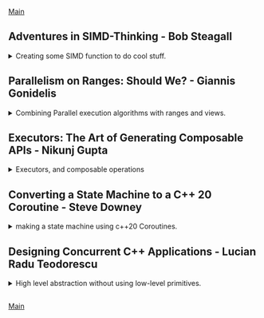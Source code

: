 <!--
// cSpell:ignore simd Steagall intrinsics cstdio immintrin loadu mmask storeu permutexvar permutex2var mmsetr maskz fmadd Giannis Gonidelis asynchrony KEWB unseq Nikunj Exascale randomizer kokkos hpx lcos Harel lconcore luceto
 -->

[Main](README.md)

## Adventures in SIMD-Thinking - Bob Steagall

<details>
<summary>
Creating some SIMD function to do cool stuff.
</summary>

[Adventures in SIMD-Thinking](https://youtu.be/1FPobiebZLE)

> SIMD - Single instruction, multiple data

(getting high performance from running the same instruction on a register that contains more than one data point)

> Agenda
>
> - Create some usefull basis function using some SIMD (AVX-512) intrinsics.
> - Try some SIMD-style thinking to tackle a few interesting problems.
>   - Intra-register sorting.
>   - Fast linear median-of-seven filter.
>   - Fast small-kernel convolution.
> - No heavy code, but lots of pictures
>   - Thinking "vertically"

SSE/AVX registers

- SSE 2(~2000)/3(~2004)/4(~2008)
  - 8 registers, which is 128 bits/ 16 bytes / 4 floats(or int32_t)
- AVX 2 (~2013)
  - 16 regisers (256 bits)
  - allows permuting of 32-bit elements across the two 128 lanes
  - gather primitives
- AVX 512 (~2017)
  - 32 registers (512 bits)
  - allows permutting across all 128-bit lanes.
  - gather, scatter and compressed store primitives.
  - one /two/four sockets versions

getting started with some boiler plate code and functions

```cpp
#include <cstdio>
#include <cstdint>
#include <type_traits>
#ifdef __OPTIMIZE__
    #include <immintrin.h>
    #define KEWB_FORCE_INLINE inline __attribute__((__always_inline__))
#else
    #define __OPTIMIZE__
    #include <immintrin.h>
    #undef __OPTIMIZE__
    #define KEWB_FORCE_INLINE inline
#endif

namespace simd {
    using rf_512 = __m512; //float register type
    using ri_512 = __m512i; // int register type
    using msk_512 = uint32_t; //mask
    //..
}
```

### Basic Functions

registers can be treated as groups of values from the same type, and we do the same operation on all of them, masks allow us to choose which registers we change and which not.\
operations are done elementwise.\
we need to consider the order of lsb and msb.\
intrinsics can't be constexpr.

functions have different implementations for float and intgers, but are functionally the same.

- _load_value_ (float and integers) - to fill register with value
- _load_from_ - to fill register with a value from a pointer
- _masked_load_from_ - to load from memory with a mask and register value or a single value overload.
  - a mask means we either keep the value as it is or load from memory.
- _store_to_ - unaligned store in ptr destination
- _masked_store_to_ - store with mask
- _make_bit_mask_ - a template that creates bit masks from.
- _blend_ - combine two registers based on a mask (take from either register a or register b)
- _permute_ - reorder positions of the register based on the the values inside the intgers register
- _masked_permute_ - conditionally choose from a or a permuted version of b.
  - similar to blend with a, permute(b)
  - if mask is off, use a, if on, use the permuted value from b.
- _make_perm_map_ - a template that creates a permutation mask.
- _rotate_ - create a permutation mask and reorder
  - _rotate_down_
  - -rotate*up*
- _shift_down_, _shift_up_ - perform a blend of the rotated values with a register
- _shift_down_with_carry_,_shift_up_with_carry_ - blend two register, from a position, the rotation point partitions from which register ro take the value.
  - like taking a window from two registers, take parts of one register and some parts of another.
- _in_place_shift_down_with_carry_ - change the registers with the contents from the rotate.
- _add_,_sub_ - arithmetics (a+b,a-b)
- _fused_multiply_add_ - multiply two registers and then add a third register ((a\*b) + c)
  - usefull on convulsion algorithms, like a running total (sum product)
- _minimum_,_maximum_ - register with min/max values of the two register

```cpp
KEWB_FORCE_INLINE rf_512 load_value(float v)
{
    return _mm512_set1_ps(v);
}

KEWB_FORCE_INLINE ri_512 load_value(int32_t i)
{
    return _mm512_set1_epi32(i);
}

KEWB_FORCE_INLINE rf_512 load_from(float const * ptr_float)
{
    return _mm512_loadu_ps(ptr_float);
}

KEWB_FORCE_INLINE ri_512 load_from(float const * ptr_int)
{
    return _mm512_loadu_epi32i(ptr_int);
}

KEWB_FORCE_INLINE rf_512 masked_load_from(float const * ptr_float,rf_512 fill, msk_512 mask)
{
    return _mm512_mask_loadu_ps(fill,(__mmask16) mask,ptr_float);
}

KEWB_FORCE_INLINE rf_512 masked_load_from(float const * ptr_float,float fill, msk_512 mask)
{
    return _mm512_mask_loadu_ps(_mm512_set1_ps(fill),(__mmask16) mask,ptr_float);
}

KEWB_FORCE_INLINE void store_to(float * ptr_destination,rf_512 r)
{
    _mm512_storeu_ps(ptr_destination,r)
}

KEWB_FORCE_INLINE void store_to(float * ptr_destination,rf_512 r,msk_512 mask)
{
    _mm512_mask_storeu_ps(ptr_destination,(__mmask16)mask,r)
}

template <unsigned A = 0,....,unsigned P =0>
KEWB_FORCE_INLINE constexpr uint32_t make_bit_mask()
{
    //.. to much code for me to write, maybe I could use a folding expression here...
}

KEWB_FORCE_INLINE rf_512 blend(rf_512 a,rf_512 b,msk_512 mask)
{
    return _mm512_mask_blend_ps((__mmask16)mask,a,b);
}

KEWB_FORCE_INLINE rf_512 permute(rf_512 r,ri_512 perm)
{
    return _mm512_permutexvar_ps(perm,r);
}

KEWB_FORCE_INLINE rf_512 masked_permute(rf_512 a,rf_512 b,ri_512 perm,msk_512 mask)
{
    return _mm512_mask_permutexvar_ps(a,(__mmask16)mask,prem,b);
}

template <unsigned A,....,unsigned P>
KEWB_FORCE_INLINE constexpr ri_512 make_perm_mask()
{
    //static assert
    retrun _mmsetr_epi32(A,B,C,D,E,F,G,H,I,J,K,L,M,N,O,P)
}

template<int R>
KEWB_FORCE_INLINE rf_512 rotate(rf_512 r)
{
    if constexpr((R%16)==0)
    {
        return r;
    }
    else
    {
        constexpr int S = (R>0) ? (16 -(R & 16)) : -R;
        constexpr int A = (S+0) R % 16;
        constexpr int B = (S+1) R % 16;
        //...
        constexpr int O = (S+14) R % 16;
        constexpr int P = (S+15) R % 16;

        return _mm512_permutexvar_ps(_mmsetr_epi32(A,B,C,D,E,F,G,H,I,J,K,L,M,N,O,P),r);
    }
}

template<int R>
KEWB_FORCE_INLINE rf_512 rotate_down(rf_512 r)
{
    static_assert(R >= 0)
    return rotate<-R>(r);
}

template<int R>
KEWB_FORCE_INLINE rf_512 rotate_up(rf_512 r)
{
    static_assert(R >= 0)
    return rotate<R>(r);
}

template<int S>
KEWB_FORCE_INLINE rf_512 shift_down(rf_512 r)
{
    static_assert(S >= 0 && S<=16)
    return blend(rotate_down<S>(r),load_value(0.0f), shift_down_blend_mask<S>());
}

template<int S>
KEWB_FORCE_INLINE rf_512 shift_up(rf_512 r)
{
    static_assert(S >= 0 && S<=16)
    return blend(rotate_up<S>(r),load_value(0.0f), shift_up_blend_mask<S>());
}

template<int S>
KEWB_FORCE_INLINE rf_512 shift_down_with_carry(rf_512 a,ref_512 b)
{
    static_assert(S >= 0 && S<=16)
    return blend(rotate_down<S>(a),rotate_down<S>(b), shift_down_blend_mask<S>());
}

template<int S>
KEWB_FORCE_INLINE rf_512 shift_up_with_carry(rf_512 a,ref_512 b)
{
    static_assert(S >= 0 && S<=16)
    return blend(rotate_up<S>(a),rotate_up<S>(b), shift_up_blend_mask<S>());
}

template<int S>
KEWB_FORCE_INLINE void in_place_shift_down_with_carry(rf_512 &a,ref_512 &b)
{
    static_assert(S >= 0 && S<=16)
    constexpr msk_512 z_mask = (0xFFFFu >> (unsigned)S);
    constexpr msk_512 b_mask = ~z_mask & 0xFFFFu;
    ri_512 perm = make_shift_permutations<S,b_mask> ()
    a = _mm512_permutex2var_ps(a, perm,b);
    b = _mm512_maskz_permutex2var_ps((__mmask16)z_mask,b,perm,b)
}

KEWB_FORCE_INLINE rf_512 add(rf_512 a,ref_512 b)
{
    return _mm512_add_ps(a,b);
}

KEWB_FORCE_INLINE rf_512 sub(rf_512 a,ref_512 b)
{
    return _mm512_sub_ps(a,b);
}

KEWB_FORCE_INLINE rf_512 minimum(rf_512 a,ref_512 b)
{
    return _mm512_min_ps(a,b);
}
KEWB_FORCE_INLINE rf_512 maximum(rf_512 a,ref_512 b)
{
    return _mm512_max_ps(a,b);
}
```

now lets build some functions that use those building blocks

### Intra-register Sorting with Sorting networks.

- _compare_with_exchange_ - usefull for sorting, we can sort pairs of positions.

```cpp
KEWB_FORCE_INLINE rf_512 compare_with_exchange(rf_512 vals, ri_512 perm, msk_512 mask)
{
    rf_512 exch =permute(vals,perm); //create a permuted register.
    rf_512 v_min = minimum(vals,exch); // create register of minimums
    rf_512 v_max = maximum(vals,exch); // create register of maximums
    return blend(v_min,v_max,mask); // combine those register by mask.
}
```

> A sorting network (SN) is an abstract device build from:
>
> - A fixed number of "wires" which carry "values"
> - "comparators" which connect pairs of wires and swap the values on the wires if they are not in the desired order.

example:
![wikipedia](https://upload.wikimedia.org/wikipedia/commons/thumb/9/9b/SimpleSortingNetworkFullOperation.svg/650px-SimpleSortingNetworkFullOperation.svg.png)

1. start with unsorted data \[3,2,4,1]
2. first point tests and swaps between the first and third element, but since 3< 4, we don't swap \[3,2,4,1]
3. next, we compare_and exchange second and fourth elements, 2 > 1 so we swap \[3,1,4,2]
4. next, we can do two operations at the same time first and second, third and fourth. 3 > 1 (swap), 4>2 (swap) \[1,3,2,4]
5. and now we compare again, the second and third elements 3 >2 (swap) \[1,2,3,4]
6. our data is now sorted

there are Sorting networks listed for different sizes (number of wires), the less switching points, the better, the optimal networks were proven up to size 12.

we can use this sorting network to sort our registers efficiently.

(this really reminds me of algorithms to get number of bits with set bit masks)

```cpp
KEWB_FORCE_INLINE rf_512 sort_two_lanes_of_8(rf_512 vals)
{
    const ri_512 perm_0 = make_perm_mam<1,0,3,2,5,4,7,6,9,8,11,10,13,12,15,14>();
    constexpr mask_512 mask_0 = make_bit_mast<0,1,0,1,0,1,0,1,0,1,0,1,0,1,0,1>();

    const ri_512 perm_1 = make_perm_mam<3,2,1,0,7,6,5,4,11,10,9,8,15,14,13,12>();
    constexpr mask_512 mask_1 = make_bit_mast<0,0,1,1,0,0,1,1,0,0,1,1,0,0,1,1,>();
    //... repeat this few more times
    vals = compare_with_exchange(vals, perm0, mask0);
    vals = compare_with_exchange(vals, perm1, mask1);
    vals = compare_with_exchange(vals, perm2, mask2);
    vals = compare_with_exchange(vals, perm3, mask3);
    vals = compare_with_exchange(vals, perm4, mask4);
    vals = compare_with_exchange(vals, perm5, mask5);
    return vals;
}
```

he goes over an example of this and show how things get swapped. there will always be the same amount of calls, no branching.

### Fast Medain Filter

if we can sort into two lanes of eight, why not two lanes of seven? if we have 7 elements, the median is the fourth element.

median filters are good

> - Preserving edge features in a singal.
> - Preserving large discontinueties.
> - Eliminating outliers without blur.
> - De-noising.

function avx_median_of_7()
creating a windows of seven values, we run over the data, calculate median of seven, store them in an accumulator.

(some code that I'm not writing)

some benchmarking results. comparing _std::nth_element_, _std::sort_ and the _avx_median_of_7_ (what he built), for sorted values and random values. the simd function works faster, and it's working at linear time.

### Small Kernel Convolution

[Convolution wikipedia](https://en.wikipedia.org/wiki/Convolution).\
convolution, signal S, kernel K, output S*K is the confultion.
"every point of result s*k is equal to S at that point weighted by every point of K"
(something about centering)

real world applications

> - Signal and image processing
> - Probability and processing
> - Computer vision
> - Differential equations

example singal with six data points, kernel with three points, we get a result of size six. we center the kernel (the median value) on each of the signal points, and we start reducing the relevent signal points using the kernel as weights.

$
S\ Signal = s0,s1,s2...s6 \\
K\ Kernel = k0,k1,k2\\
R\ Result = r0,r1,r2...r6\\
r0 = s0*0 + s0k1 + s1k2\\
r1 = s0k0 + s1k1 + s2k2\\
r2 = s1k0 + s2k1 + s3k2\\
r3 = s2k0 + s3k1 + s4k2\\
r4 = s3k0 + s4k1 + s5k2\\
r5 = s4k0 + s5k1 + s6k2 \\
r6 = s5k0 + s6k1 + 0*k2 \\
$

we have windows in the size of the kernel, and we do a sum product on the element-wise multiplication. there is a connection between convolution and correlation. this is fitting for an simd algorithm _avx_convolve_.

(more code that i'm not writing).

using the _fused_multiply_add_ function from before. another sliding window algorithm.

benchmarking again, checking against [Intel MKL Math Kernel Library](https://en.wikipedia.org/wiki/Math_Kernel_Library). we get a nice speed up.

</details>

## Parallelism on Ranges: Should We? - Giannis Gonidelis

<details>
<summary>
Combining Parallel execution algorithms with ranges and views.
</summary>

[Parallelism on Ranges: Should We?](https://youtu.be/gA4HaQOlmSY),[slides](https://cppnow.digital-medium.co.uk/wp-content/uploads/2021/05/Parallelism-on-Ranges.pptx)

[HPX](https://github.com/STEllAR-GROUP/hpx) - concurrency and parrallism.

### Algorithms and Ranges

the stl came into life in 1998, with algorithms, containers and iterators. in c++17 parallelism algorithm were included in the stl, and the execution policies were introducted into the world. but we still didn't have:

> - Composability: Coding multiple sequencies is still inconvenient.
> - Performant Composability: immediate effect of lack of Composability.

[range-v3](https://github.com/ericniebler/range-v3) is a library that provides Composability. this makes code more readable, and has the potential to make it much faster.

> A range is:
>
> - an abstraction of "a sequence of items"
> - something iterable
>
> A range is actually:
>
> - a begin iterator & sentinel pair, where sentinel:
>   - an end iterator of the same type as begin iterator
>   - a value
>   - a distance from the begin iterator

in a `c_string` the begin iterator is the start of the chars, and the sentinel is the null-terminator. it can also be the address of the null terminator, or the distance from the start.

we no longer need to pass around the begin and end iterator

```c++
std::vector<int> v{1,2,3,4};
std::find(std::begin(v),std::end(v),3);
// ranges
ranges::find(v,3);
ranges::find(begin(v), sentinel<int>{4},3);
```

for composability, in this example we want to filter squared values which are odd (keep only even squared elements). with stl algorithms, we need to pass around the iterators, and we have temporary values. ranges don't require all that.

```cpp
std::vector<int> vi {1,2,3,4,5};
std::transform(std::begin(vi),std::end(vi),std::begin(vi),[](int i){return i*i;});
auto res = std::remove_if(std::begin(vi),std::end(vi),[](int i){return i%2 ==1;});

//ranges
auto rng = vi |
ranges::view::transform([](int i){return i*i;}) |
ranges::view::remove_if([](int i){return i%2==1;});
std::cout<< rng <<'\n';
```

views are lazy ranges algorithms that evaluate on demand, we only calculate it when we call it. range adaptors take a range and return a view. we employ the pipe operator, just like unix.

in c++20, ranges v3 are partial standardized, but unfortunately, we don't have execution policies with them.

### HPX

HPX, a standard conforming library for concurrency and parallism. it follows the same api as the stanard library. but it does it better. is's also a general purpose library, works for local development and distributed systems.\
provides parallelism and asynchrony, with stl parallel algorithms and "futures" that go past what other libraries provide.

- Reallocate work on the fly, avoid static scheduling.
- Always keep your threads busy, don't let them idle.
- dynamic scheduling of tasks, removing barriers.

uses the standard execution policies:

- sequential execution (`seq`)
- parallel execution (`par`)
- vector execution (`unseq`)
- parallel vector execution (`par_unseq`)
- asynchronous executuion (`par(task)`)
  - this is something we didn't have until now.

more control to the user over the parallelization.

we no longer block the execution, and the execution waits until we need the future.

```cpp
future<int> f1 =async(&fun);

// or

future<void> f2= for_each(par(task), std::begin(v),std::end(v), /* some lambda*/);


f2.get();
//or
f2.then(
    /* do next thing*/
)
```

hpx algorithm support

```cpp
hpx::reduce(par,std::cbegin(v),std::cend(v),/*some lambda*/);
//async
hpx::reduce(par(task),std::cbegin(v),std::cend(v),/*some lambda*/);
//ranges overloads
hpx::ranges::reduce(v,/*some lambda*/);
hpx::ranges::reduce(std::begin(v),sentinel,/*some lambda*/);
```

### Parallel Ranges

combining ranges and execution policies,

base form

```cpp
hpx::for_each(par, v.begin(), v.end(),/*lambad*/)
```

range form

```cpp
namespace hpx {
    namespace ranges{
        result_type for_each(ExPolicy policy, Rng rng, F f)
        {
            return for_each(policy, hpx::util::begin(rng),hpx::util::end(rng),f);
        }
    }
}
```

stage 1.5, iterator and sentinel

```cpp
namespace hpx {
    namespace ranges{
        result_type for_each(ExPolicy policy, Iter iter, Sentinel sent, F f)
        {
            auto new_end_iter = //do something with sentinel to get the end iterator with ranges::next, ranges::advance, ranges::distance... etc
            return base_impl::for_each(policy, iter,new_end_iter,f);
        }
    }
}
```

but the final goal is to use ranges and views,

```cpp

std::vector<int> vi {1,2,3,4,5};
auto rng = vi |
ranges::views::transfrom([](int i){return i*i;}) |
ranges::views::remove_if([](int i){return i % 2 ==1;});
```

options

> 1. provide combined implementations for each combination of operators (combinatorial explosion)
> 2. use fork-join strategy (also rejected)
> 3. fusion (this was chosen)

views are lazily evaluated, so we fuse together the stages.

some operation combinations are harder to parallelize like this than others:

> hard:
>
> - transform | remove_if
> - adjacent_remove_if | reverse
>
> easy:
>
> - transform | reverse
> - accumulate | transform

this depends on how the iterator types is exposed, and when we have temporaries, container resizing and predcates about more then one element things are more difficult.

```cpp
std::vector<int> vi(10'000'000);
std::iota(std::begin(vi),std::end(vi),1);

auto rng = vi |
ranges::views::transform([](int i){return i*i;}) |
ranges::views::reverse;


hpx::ranges::for_each(hpx::execution::par, rng,[](auto i){return i;});
```

hpx stages:

> - c++20 conformance
> - parallelize when single range argument input
> - parallelize when iterator-sentinel input
> - parallelize when input is composed from a chain of views

### Results

some things don't get performance boost from parallelization, and some do.

### Future Work

should we parallelize ranges?\
sometimes, yes. there are good and bad cases, we should take advantage of inherent fusion.

</details>

## Executors: The Art of Generating Composable APIs - Nikunj Gupta

<details>
<summary>
Executors, and composable operations
</summary>

[Executors: The Art of Generating Composable APIs](https://youtu.be/8rRTKWdfAOU),[slides](https://cppnow.digital-medium.co.uk/wp-content/uploads/2021/05/CNow-2021.pptx)

HPX - task based parallelism model, standard confirming with similar syntax. supports parallel, distributed and heterogenous applications, has light-weight threads. similar syntax for local and remote operations.

### Resilience

Exascale computing - 10^18 operations.\
SDC - silent data corruptions, not detected. usually have low probability for happening in a single processor, but will happen for thousends of them. do we even care about them?

### HPX Implementation

> assumptions:
>
> - No global variables for state changes.
> - use built-in constructs (channels)
> - Task do not change the input data parameters.
>   Task boundary is an ideal position to add resilience

example: task 1 computes a result and feeds it to task 2. but if there was a silent error, we can check the value (add resiliency, credability) before passing on the data. we use _Task Replay_ and _Task Replicate_.

async replay: do task A, if there is an exception, replay the task, if not, continue. this is done recursively.

async replicate: do task A some times.

```cpp
template <typename F, typename... Ts>
auto async_replay(std::size_t n, F&& f,TS&&... ts)
{
    using result_t = typename std::invoke_result<F,Ts..>::type;
    return detail::async_replay_helper<result_t>(n, std::forward<F>(f),std::forward<Ts>(ts)...);
}

template <typename Result, typename F, typename ... Ts>
hpx::future<Result> async_replay_helper(std::size_t n, F&& f,TS&&... ts)
{
    hpx::future<Result> f_ = hpx::async(f,ts...);
    return f_.then(hpx::launch::sync,
    [n, f=std::forward<F>(f),...ts = std::forward<Ts>(ts)](hpx::future<Result>&& f_)
        {
            if (f_.has_exception())
            {
                //get handle to exception
                auto ex = rethrow_on_abort_replay(f_);
                if (n!=0)
                {
                    return async_replay_helper(n-1,std::forward<F>(f),std:forward<Ts>(ts)...);
                }
                std::rethrow_exception(ex);
            }
            return hpx::make_ready_future(f_.get());
        }
    );
}
template <typename F, typename... Ts>
auto async_replicate(std::size_t n, F&& f,TS&&... ts)
{
    using result_t = typename std::invoke_result<F,Ts..>::type;

    std::vector<hpx::future<result_t>> results;
    results.reserve(n);

    for (std::size_t i =0; i!=n; ++i)
    {
        results.emplace_back(hpx::async(f,ts...));
    }
    return hpx::dataflow(
        hpx::launch::sync,
        [n](std::vector<hpx::future<result_t>>&& results) mutable {
            std::exception_ptr ex;
            for (auto && f: std::move(results))
            {
                if (!f.has_exception())
                {
                    return hpx::make_ready_future(f.get());
                }
                else
                {
                    ex =rethrow_on_abort_replicate();
                }
            }
               std::rethrow_exception(ex);
        },std::move(results));
}
```

### Implementation Variations

Algorithm based fault tolerance, based on validation function.

we can use the async replicate function to validate, as we have more than one valid result:

- intoduce consensus through vote functions
- introduce results validation through predicates
- introduce consensus on valid results from predicates.

**distributed software resilience**:\
 we need entities that are serializable, we can't send function pointers over network because of how the address randomizer works.

```cpp
template <typename Result, typename Pred, typename F, typename...Ts>
auto async_replay_helper(std::size_t n, Pred&& pred, F&& f, Ts&&... ts)
{
//..
//.. within lambda after `if(f.has_exception())`

auto && res = f.get();
if (!HPX_INVOKE(pred, res)&& n != 0)
{
// validation failed
// try again, with n-1;

return async_replay_helper(n-1, std::forward<Pred>(pred), std::forward<F>(f), std::forward<TS>(ts)...);
}
return hpx::make_ready_future(std::move(res));
}
```

now we have some results, and we want to reach a consensus

```cpp
template <typename Result, typename Vote, typename F, typename...Ts>
auto async_replicate_vote(std::size_t n, Vote&& vote, F&& f, Ts&&... ts)
{
//..
//.. within gpx::dataflow (vote is forward captured in the lambda

std::vector<hpx::future<Result>> exceptionless_results;
exceptionless_results.reserve(n);

std::exception_ptr ex;

for (auto&& f:std::move(results))
{
if (!f.has_exception())
{
exceptionless_results.emplace_back(f.get());
}
else
{
ex= rethrow_on_abort_replicate();
}
}

if (exceptionless_results.empty()
{
std::rethrow_exception(ex);
}

// where did valid results come from?
return hpx::make_ready_future(HPX_INVOKE(std::forward<Vote>(vote), std::move(valid_results));
}
```

the same scenario, but on different machine (distributed), we send the command over the network and then other machine does the action.

```cpp
template <typename Result, typename Vote, typename Action, typename...Ts>
auto async_replicate_vote(std::vector<hpx::id_type> ids, Vote&& vote, Action&& action, Ts&&... ts)
{
using result_t = typename std::invoke_result<Action, hpx::id_type, Ts..>::type;
std::vector<hpx::future<result_t>> results;
results.reserve(ids.size());

for (std::size_t i = 0; i != ids.size(); ++i)
{
    results.emplace_back(gpx::async(action,ids.at(i),ts..));
}
//..
}
```

the performace cost is based on how many futures are accessed, so there a small performance cost for replay+validate, but a high cost for replicate+validate.

some benchmarking.

### The Need For Executors

> if overheads are low, why not use it everywhere?

```cpp
auto f1 = hpx::async(my_func, args...);
//can be converted into
auto f2 = hpx::async_replay(n,my_func, args...);

auto f3= my_algorithm(args...);
//can be converted into
auto f4 = hpx::async_replay(n, my_algorithm, args);;

hpx::for_each(hpx::execution::par, my_range.begin(), my_range.end(), my_func);
//doesn't convery nicely
```

> "Executors are modular components for creating execution"\
> (P0443,2016)

executors work on an executing resource and provide abstraction over it.

```cpp
template<InputRange Ir, OutputRange Or>
auto some_algorithm(Ir&& ir, Or&& or)
{
//some work
}

//executor unaware algorithm
template<Executor Ex,InputRange Ir, OutputRange Or>
auto some_algorithm(Ex ex,Ir&& ir, Or&& or)
{
ex.execute(/* some work*/);
}

//executor aware algorithm
template<Executor Ex,InputRange Ir, OutputRange Or>
auto executor_aware_algorithm(Ex ex,Ir&& ir, Or&& or)
{
return algorithm(ex, std::forward<Ir>(ir), std::forward<Or>(or));
}
```

now we can have clean and composable API

```cpp
auto f1 = hpx::async(my_func, args...);
//can be converted into executor
auto f2 = hpx::async(ex,my_func, args...);

auto f3= my_algorithm(args...);
//can be converted into executor
auto f4 = my_algorithm(ex,args...);

hpx::for_each(hpx::execution::par, my_range.begin(), my_range.end(), my_func);
//can be converted into executor!
hpx::for_each(hpx::execution::par.on(ex), my_range.begin(), my_range.end(), my_func);
```

hpx executors (based on P0443R4):

member function:

- post - fire and forget
- sync_excute - blocking , like std::invoke
- async_excute - non blocking, like std::async(func, args...)
- bulk_async_excute - async_excute, but in bulk
- then_execute - support `.then()`
- bulk_then_execute - bulk version `.then()`

an executor can have one or more of those function. we want compile time performance, so we create customization points objects. we have executor categories

- is_one_way_executor - no channels to return results
- is_two_way_executor - has return results
- is_bulk_two_way_executor - for bulk operations.

### example

```cpp
hpx::async(ex, func, args...);
// calls
template<typename Executor>
struct async_dispatch<Executor, typename std::enable_if<traits::is_one_way_executor<Executor>>::value || traits::is_two_wat_executor<Executor>::value>::type>;

async_execute(std::forward<Executor(exec), std::forward<F>(f), std::forward<Ts>(ts)...);

exec.async_execute(std::forward<F>(f), std::forward<Ts>(ts)...);
```

now we go back to the resilience replay executor and add a way to handle two way execution

```cpp
template<typename BaseExecutor, typename Validate>
class replay_executor
{
private:
BaseExecutor & exec_;
std::size_t replay_count_;
Validate validator_;

public:

template<typename F>
explicit replay_executor(BaseExecutor& exec, std::size_t n, F&& f)
: exec_(exec), replay_count_(n), validator_(std::forward<F>(f))
{}

template<typename F, typename...Ts>
auto async_execute(F&& f, Ts&&... ts)const
{
return async_replay_validate(exec_, replat_count_, validator_, std::forward<F>(f), std::forward<Ts>(ts)...);
}
//...
};
```

and for the bulk two way executor, we add to the above class

```cpp
template <typename F, typename S, typename..Ts>
auto bulk_async_execute(F&& f, S const& shape, Ts&&... ts) const
{
using namespace hpx::parallel::execution;
std::size_t size = hpx::util::size(shape);
using result_type= typename detail::bulk_function_result<F,S,Ts...>::type;
using future_type= typename executor_future<BaseExecutor, result_type>::type;

std::vector<future_type> results;
results.resize(size);

hpx::lcos::local::latch l(size+1);

spawn_hierarchical(results,l, 0,size, num_task, f, hpx::util::begin(shape), ts...);
l.count_down_and_wait();
return results;
}
// this should be somewhere in teh spawn_hierarchical function
results[base+i] = async_execute(func, *it, ts...);
```

and the driver code itself

```cpp

hpx::execution::parallel_executor base_exec;
auto exec = hpx::resillency::experimental::make_replay_executor(base_exec,3);

auto f= hpx::async(exec, fuc, args...);
some_algorithm(exec, args...);
hpx::for_each(hpx::execution::par.on(exec), my_range.begin(), my_range.end(), my_func);
```

virtually no effort for the user, easy to add. it also produces clean and readable code as compared to replicate and replay, the executors are composbile!

> - Resilience executors are base-executor unaware.
> - Resilience executors are algorithm unaware.
> - Resilience executors are runtime unaware.

```cpp
hpx::kokkos::default_host_executor exec_;
auto exec = hpx::kokkos::resiliency::make_replay_executor(exec_, n, validate);
auto f = hpx::async(exec, func, args...);
```

</details>

## Converting a State Machine to a C++ 20 Coroutine - Steve Downey

<details>
<summary>
making a state machine using c++20 Coroutines.
</summary>

[Converting a State Machine to a C++ 20 Coroutine](https://youtu.be/Z8jHi9Cs6Ug), [slides](https://cppnow.digital-medium.co.uk/wp-content/uploads/2021/04/convert-state-machine-coroutine-slides-1.pdf)

> C++ 20 coroutines can naturally express in linear code components that are today written as state machines that wait on async operations.\
> This talk walks through using the low-level machinery and customization points in c++20 to convert a state machien, which waits at the end of steps for async service operations to complete, into a single coroutine that `co_awaits` those operations.

### Basics

C++20 Co Routines: Inaccurate summary

like a lambda, excepts:

> - the lambda is the return type
> - they control when they suspend
> - no stacks, threads or fibers

Stackfull vs stackless?

> stackless
>
> - they execute on the regular stack
> - the architectural model is very different from from fibers or threads.
> - Coroutine == Resumable Statefull Function

if it has `co_await`, it's a coroutine. there are some versions of a co_awaits:

- co_await
- co_yield
- co_return

a coroutine body.

```cpp
{
   promise-type promise {promise-constructor-arguments};
   try{
       co_await promise.initial_suspend();
       // function-body
   } catch(...){
       if (!initial-await-resume-called)
       {
            throw;
       }
       promise.unhandled_exception();

   }
   final-suspend:
    co_await promise.final_suspend();
}
```

> **terms defined:**
>
> - promise-type: determined by coroutine_traits<>, but usually a typedef in the return type.
> - promise-constructor-arguments: there parameters if there's a valid overload from promise-type that takes them, otherwise empty.
> - function-body: the body of the coroutine function
> - initial-await-resume-called: was the await_resume of the initial suspend called? did we start?
> - final-suspend: target for `co_return` which calls either `return_value` or `return_void` first then executes `goto final-suspend`.
>
> **awaitables**
>
> - bool await_read(): proceed or suspend, false is suspend.
> - await_suspend: callied if `await_read` is (contextually) false
>   - `void await_suspend(coroutine_handle<> h):` call `await_suspend` and suspend.
>   - `bool await_suspend(coroutine_handle<> h)`: call `await_suspend` and resume if false.
>   - `std::coroutine_handle<Z> await_suspend(coroutine_handle<> h)`: call `resume` on return.
> - T await*resume(): call when resume, T is the results of co_await. \_Awaitable* interface is programmer facing.

minimal example

```cpp
template <typename T>
struct awaitable: public std::suspend_always{
    //constexpr bool await_read() const noexcept{return false;} //from std::suspend always
    costexpr void await_suspend(coroutine_handle<> H) const noexcept {h.resume();}
    costexpr T await_resume() const noexcept {return T{};}
}
```

> **promises**
>
> - ReturnType::promise_type: typedef for the promise.
> - get_return_object(): the return type of the coroutine.
>   - `return_value()` : return value or...
>   - `return_void()`
>   - `return_`
> - initial_suspend(): initial suspend before body
> - final_suspend(): final suspend after body
> - unhandled_exception(): called if an exception escapes Promises and coroutine return types are library writer facing.
>
> GCC's Implementation is almost exactly a lambda\
> Theres an insane of an unnameable type that is tied to the particular coroutine frame, the type has a bit of astate that indicates where the `jmp` to upon entry goes to. The coroutine function allocates one of these, and ties it to the return type via the promise.

minimal example:

```cpp
#include <coroutine>

struct MinimalCoRo{
    struct promise_type{
        MinimalCoRo get_return_object(){
            return {.h_: std::coroutine_handle<promise_type>::from_promise(*this)};
        }
        std::suspend_always inital_suspend() noexcept{return {};}
        std::suspend_always final_suspend() noexcept{return {};}
        void unhandled_exception(){}
    };
std::coroutine_handle<promise_type> h_;
};

void before();
void after();

MinimalCoRo func()
{
    before();
    co_await std::suspend_always{};
    after();
}
```

### A Bit of Therory

> UML State Diagrams\
> Describes a "finite automaton", standardized as part of the Unified modeling language back in the last century.

- activation/deactivation
- sub-states
- orthogonal regions, effect nearly everything (think <kbd>CapsLock</kbd> and <kbd>NumLock</kbd> keys)

> UML based of Harel state charts:\
> A generalization of state machine diagrams more usable for human being, allows for grouping states with the same parameters together as the substate charts. Allows for history, returning to a state with the substate active when the the superstate left. A full formal model.

UMLs are models, but it doesn't necessarily translate 1-to-1 to code. tools can generate code based on a model, but it won't be the best (easiest, maintaible) way to express it. the state chart is a documention tool in some cases.

> **The Core Coroutine Transformation is to a State Machine**\
> C++20 coroutines are resumable functions. a coroutine is transformed into:
>
> - a handle to the frame holding the stack variables.
> - an indicator of where to resume
> - an instance comprising this particular execution.

The State is maintained in the coroutine frame. the coroutine frame is equivalent to the member variables of an object.\
`co_await` points are the states: the coroutine is waiting for input (to resume).\
_Resumptions_ are transitions firing. When a transition fires the coroutine can decide how to proceed to the next state.

State machines aren't just ways to implement regex, there are large state machines and (mostly) small state machines. for large state machine management tools are needed.\
writing down the state machine model helps clarify the transitions.

most state machines are simple, and have different paths:

- **Golden path** - things go well.
- **Error path** - things go badly in expected ways:
  - bad input
  - file not found
- **Failure path** - things go badly in unexpected ways:
  - "2+2 ==5"

The 7&pm; rule (seven plus-minus two), this is about the size of a state machine we can mentally model, anything larger requires extrating substates or using management tools to maintain.

> "Generality might mean `goto`"

some times statemachines have states that can be reached from any other state, and states might need to go forward of backwards. this is ok, because we don't leave the scope of the machine / coroutine.

> **Suspension and Decision**: guarded transitions just _if tests_ after a suspension point.

in the diagrams, these are labels next to a transition. decision from input on where to transition.

there are not standard library solutions and coroutine types defined as of c++20. there might be some added in the c++23 release. this isn't something new, in earlier versions of c++ it was expected of users to write their own containers and iterators types. it's okay for users and library writers to write and handcraft types. this is part of how the standardization process works. the community understands what is needed, what works and what is important. coroutines can be implemented by the users, and any additions to the standard won't break them.

### Simple Multistep Async Operations

basic example,(not actual production code)

```cpp
class CreateUser
{
    CreateUser (std::string id); //constructor
};
```

Lookup user or create

```cpp
Result CreateUser::findUser(){
    db::getUser(id,[](std::unique_ptr<User> user){
        userCallback(user);
        });
    return CONTINUE;
}

void CreateUser::userCallback(std::unique_ptr<User> usr)
{
    user_ = std::move(user);
    resume_();
}
```

Validate request wih "Compliance"

```cpp
Result CreateUser::findUser()
{
    compliance::checkOK(user_, [] (bool isOK){
        complianceCallback(isOk);
        });
    return CONTINUE;
}

void CreateUser::complianceCallback(bool isOK)
{
    isOK_ = isOK;
    resume_();
}
```

Broadcast operation

```cpp
Result CreateUser::broadcastNewUser()
{
    if (isOK_){
        queueBroadcast(*user);
    }
    return CONTINUE;
}
```

Return status for request

```cpp
Result CreateUser::endTransaction()
{
    return DONE;
}
```

```cpp
class CreateUser
{
    Result CreateUser::findUser();
    Result CreateUser::okToCreate();
    Result CreateUser::broadcastNewUser();
    Result CreateUser::endTransaction();

    void CreateUser::userCallback(std::unique_ptr<User> user);
    void CreateUser::complianceCallback(bool isOK);

};
```

> "Natural Non-Async Code is the Inverse of Coroutine Transform": if this were all synchonous it would just be a sequence of calls.

but we don't want to simple wait for responses and block operations. we don't want to tie up the thread.

> "While Not Done" : externally this is driven checking if the object said it was done, and if not, scheduling the next operation.

### Async Callbacks and Threads

```cpp
void (* callback)(void * context, void * response, void * error); //function type declration
void install (callback cb, void * context);
```

> Typical generic C-ish callback interface
>
> - you give the framework the context to give back to you
> - it gives you the response you were waiting for
> - alternatively or additionally it tells you about any errors.
>
> C++ callback is often a type-erased callable, like `std::function<>`, binding `this` and other parameters.

the context is the _this_ pointer or the coroutine frame. we (or the framework) cast it back to the known type.

a frequent source of errors is with threads, we might run into deadlocks and issues with locks. IO stalling. we might need to make use of threadpools and reschedule operations back to them, and the problems compound.

**converting a callback to an awaitable**

```cpp
void api_with_callback(std::string p, std::function<void(int result)> callback);
auto api_with_callback_awaitable(const std::string* parameter)
{
    struct awaiter :
    {
        std::sting parameter_;
        int result_;
        awaiter(const std::string& parameter): parameter_(parameter){}
        bool await_ready(){return false;} // suspend always
        void await_suspend(std::coroutine_handle<> handle)
        {
            api_with_callback(parameter_,[this,handle](int result){
                result_=result;
                handle.resume();
            });
        }
        int await_resume { return result_; }
    }

    return awaiter(parameter);
}
```

rescheduling on the thread pool

```cpp
// for exposition only
void thread_pool::await_suspend(coroutine_handle<> handle)
{
    schedule(job([](){ handle.resume(); }));
}
```

> **Coroutines are Not Async** : theres no magic that makes them asynchronous.\
> **Coroutines are Deterministic**: transfer of control from the coroutine is deterministic, either outward to te owner or to a particular coroutine. resumption of a coroutine is direct.

direct - not to a thread or fiber, just back to the normal stack. the frame is stored on the heap

> **Suspension is Not Async**: nothing happens to a suspend coroutine, there are no threads.\
> **Transfer of Control is Sync**: suspension hands control on the same thread. Resumption happens on the same thread as the resumer.\
> **Async is External to the Coroutine**: Async can be built with coroutines, but it's external to the coroutine mechanism itself. Sync can be built from Async, the other way around is far more difficult.

if we want async operations, we need to build them, there is nothing inherently asynchronous about coroutines. this is because coroutines are stackless. suspending a coroutine doesn't end the scope. if we have a lock, then it's not unlocked when we suspend the function.

```cpp
task<Excpected<std::unique_ptr<User>,bool>> createUSer(std::string id)
{
    std::unique_ptr<User> user = co_await db::getUser(id);
    co_await threadpool_;
    bool isOK = co_await compliance::checkOk(user);
    co_await threadpool_;
    if (isOK)
    {
        queueBroadcast(*user);
    }

    co_return {std::move(user), isOK};
}
```

in the code above:

- logic is clearer
- writing new async state machines is easier

the code is linear. `co_await` the threadpool is to request a reschedule for ourselves.

### Questions

- _canceling or timeout a coroutine which is async_
- _tla + modeling_ (TLA: Temporal Logic of Actions)
- _compiler stuff_
- _changing behavior based on internal state_
- _when does the work happen_ - it happens in compile time
- _allocation costs and efficiency_
- _`co_awaiting` a list of tasks_
- _benchmarks and scaling_
- _writing unit tests for coroutines_

</details>

## Designing Concurrent C++ Applications - Lucian Radu Teodorescu

<details>
<summary>
High level abstraction without using low-level primitives.
</summary>

[Designing Concurrent C++ Applications](https://youtu.be/nGqE48_p6s4),[slides](http://lucteo.ro/content/pres/C++Now2021-Designing-Concurrent-C++-Applications-pres.pdf), [github code examples](https://github.com/lucteo/cppnow2021-examples), [No Locks Manifesto](http://nolocks.org/).

a graph showing what people find frustrating, with concurrency safety issues being on top.

the talk will try to build a high level concurrency framework, mostly without locks, that will be high performant.

### Threads Considered Harmful

a talk from earlier in the year [Threads Considered Harmful](https://youtu.be/_T1XjxXNSCs).

threads in this context mean raw threads + synchronization (locks), the problems are: Performance, Understandability, Thread-Safety, and Composability. it's very likely to make a mistake and get it wrong and cause a problem with on of them.

we want a general method, without locks, without safety issues (as much as possbile), with good performance, and have it being composobale and decomposable.\
this will be done by using tasks(independent units of work), those tasks have all the dependencies explicitly stated. a unit of work is a series of instructions.

there are article in "overload" journal showing the theoritcal results:

> - all concurrent algorithms
> - safety insured
> - no need fo locks
> - high efficiency for greedy algorithm
> - high speedups
> - easy composition and decomposition

this doesn't include GPU, SIMD and c++20 coroutines.

### Conccurent Design by Example

concurrency without using locks.

we start with an example, we use the _concore_ library, but we can use other libraries as well, we care about the design, not the implementation.

```cpp
#include <concore/spawn.hpp>

int main() {
    // Create a task and executes it
    // The task can run in the same thread, or a different thread
    concore::spawn_and_wait([] {
        printf("Hello, concurrent world!\n");
    });

    return 0;
}
```

a bit more serious example, creating task to run concurrently.

```cpp
#include <concore/spawn.hpp>

#include "../common/utils.hpp"

void print_message_task(const char* msg) {
    CONCORE_PROFILING_SCOPE();
    CONCORE_PROFILING_SET_TEXT(msg);

    printf(" %s", msg);

    sleep_for(100ms);
}

int main() {
    profiling_sleep profiling_helper;
    CONCORE_PROFILING_FUNCTION();

    // Create a task group, so that we keep track of the running tasks
    auto grp = concore::task_group::create();

    // Create 9 tasks to be run concurrently
    concore::spawn([=] { print_message_task("How"); }, grp);
    concore::spawn([=] { print_message_task("did"); }, grp);
    concore::spawn([=] { print_message_task("the"); }, grp);
    concore::spawn([=] { print_message_task("multi-threaded"); }, grp);
    concore::spawn([=] { print_message_task("chicken"); }, grp);
    concore::spawn([=] { print_message_task("cross"); }, grp);
    concore::spawn([=] { print_message_task("the"); }, grp);
    concore::spawn([=] { print_message_task("road"); }, grp);
    concore::spawn([=] { print_message_task("?"); }, grp);

    // Ensure that all the tasks are completed
    // This performs a BUSY WAIT -- it takes tasks and executes them
    concore::wait(grp);

    printf("\n");
    return 0;
}
```

- Tracy profiler
- Spawning tasks & waiting for them
- Task system

we can rebuild the code above with the profing option enabled
`clang++ -std=c++17 -DTRACY_ENABLE=1 -I/Users/luceto/work/other/tracy -stdlib=libc++ -lconcore -lconcore_profling -o out/02_fork 02_fork.cpp`. and now wee see the timeline of the threads.

the number of threads created is equal to the number of cores in the macine, and then a thread can be reused.

example 03.1: using a callback with tasks, in this example the task is executed on the same thread. example 03.2: using tasks vs using mutexes. example 03.3 uses a chain of async operations, makes use of templates.

example 4 is about joining tasks (waiting for them to finish), and we have an option using a task group to set the order of execution.

example 5 is _fork-join_, divide and conquer approach. we split the task into smaller chunks, each time creating a new task, either as new thread or the existing, and then we wait for the parts to finish.

example 6 is _concurrent for_, which splits the work across threads, similar to `std::for_each(std::execution::par, int_iter{0}, int_iter{20},work)`.

example 7 is _concurrent_reduce_, which tries to create a single value from multiple value.

example 8 is _concurrent_scan_, each input produces an output, but each output requires knowledge of the previous inputs. in this case, we use a prefix-sun.

example 9 is about _task graphs_, a series of tasks which depend on another in a known way, the number of threads used is determined by the depencies between the tasks.

example 10 is _pipeline_, we can set the order and the concurrency model, so some tasks need to be called in a certain order, and some can be run together with others.

example 11.2 is _serializers_, in this example we have a running window average, which for some reason cannot be used in a concurrent method, so the serializer is an executor that ensures the safety. the tasks can be run in different threads, but never concurrently. this is a way to avoid using mutexes.\
example 11.2 is a _read-write serializer_, which replaces the read-write problem, so we no longer use mutexes. example 11.3 sets a limit on the number of parallel operations,so it replaces the semaphore.

this concludes the first part, we now see that we can use tasks as high-level concurrency abstractions, and we have no need for low-level primitives.

### C++23 Executors

all the examples comply with the proposed executors of c++23.

- executors
- senders and receivers
- senders algorithm

example 1 shows how the abstractions work within the executor framework. executors are really simple.

example 2.1 _senders and receivers_ demonstrate a connection between a sender and receiver, the scheduler from the thread pool creates the operation state. we skip example 2.2. in example 2.3 we show custom sender and receivers.

example 3 is _sender algorithms_, as proposed in c++23.

### Performance Topics

> Targeting throughput. latency is also a concern, but not the main one.

in a global pool of workers threads, we usually one thread per core, but if we know our tasks have large wait time, we can have more threads.\
the important thing is to have more tasks than cores, we want to always have something running and getting work done. keep threads busy.

there is a small overhead for the library, so the tasks should be big enough to make the process worth it.

example 1 _cpu_intensive_, we try to keep the cpus busy, if there aren't doing work, we're wasting time and losing progress.

example 2 _limit threads_. no example 3. example 4 shows the difference in speedup depending on the number of threads, the best performance is twice the number of cores (because of hyper-threading).

example 5 shows how serializers compare to mutex. we see the times it takes and how mutexes prevent us from using all of our cpu. we skip example 6.

### Building New Concurrency Abstractions

> Extensibility is the key

the standart won't ship with all we the need, we will have to create our own implementations for the first period of time.

we have an example of composition and decomposition, the same as the earlier pipeline example. we can change the steps without effecting the pipeline and the concerns, we mix concurrent abstractions together.

in example 2 we mix serializers, in example 3 we have a partial priority serializer, example 4 is matrix processing, example 5 is data streams, which reacts to a source in real-time.

### Conclusions

Concurrency without locks is possible. it's not complicated to write or to extend. the low level primitives exists in the framework level, not the user code. we even get good performance.

</details>

##

[Main](README.md)
